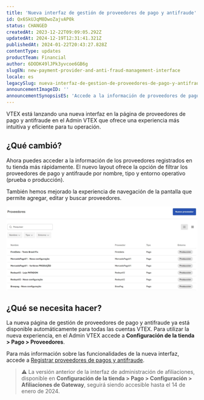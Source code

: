 ```yaml
---
title: 'Nueva interfaz de gestión de proveedores de pago y antifraude'
id: Qx6SkUJqM8DwoZajvAP0k
status: CHANGED
createdAt: 2023-12-22T09:09:05.292Z
updatedAt: 2024-12-19T12:31:41.321Z
publishedAt: 2024-01-22T20:43:27.828Z
contentType: updates
productTeam: Financial
author: 6DODK49lJPk3yvcoe6GB6g
slugEN: new-payment-provider-and-anti-fraud-management-interface
locale: es
legacySlug: nueva-interfaz-de-gestion-de-proveedores-de-pago-y-antifraude
announcementImageID: ''
announcementSynopsisES: 'Accede a la información de proveedores de pago y antifraude más rápidamente'
---
```


VTEX está lanzando una nueva interfaz en la página de proveedores de pago y antifraude en el Admin VTEX que ofrece una experiencia más intuitiva y eficiente para tu operación.

## ¿Qué cambió?

Ahora puedes acceder a la información de los proveedores registrados en tu tienda más rápidamente. El nuevo layout ofrece la opción de filtrar los proveedores de pago y antifraude por nombre, tipo y entorno operativo (prueba o producción).

También hemos mejorado la experiencia de navegación de la pantalla que permite agregar, editar y buscar proveedores.

![nueva_interfaz_de_proveedores_de_administración](https://raw.githubusercontent.com/vtexdocs/help-center-content/refs/heads/main/docs/es/announcements/2023/nueva-interfaz-de-gestion-de-proveedores-de-pago-y-antifraude_1.JPG)

## ¿Qué se necesita hacer?

La nueva página de gestión de proveedores de pago y antifraude ya está disponible automáticamente para todas las cuentas VTEX. Para utilizar la nueva experiencia, en el Admin VTEX accede a __Configuración de la tienda > Pago > Proveedores__.

Para más información sobre las funcionalidades de la nueva interfaz, accede a [Registrar proveedores de pagos y antifraude](https://help.vtex.com/es/tutorial/afiliaciones-de-gateway--tutorials_444).

> ⚠️ La versión anterior de la interfaz de administración de afiliaciones, disponible en **Configuración de la tienda > Pago > Configuración > Afiliaciones de Gateway**, seguirá siendo accesible hasta el 14 de enero de 2024.

